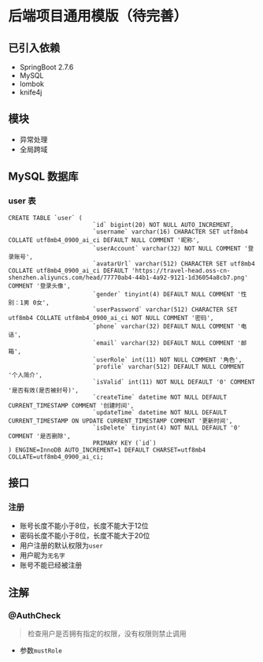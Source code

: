 #  后端项目通用模版（待完善）

## 已引入依赖
- SpringBoot 2.7.6
- MySQL 
- lombok
- knife4j

## 模块
- 异常处理
- 全局跨域

## MySQL 数据库
### user 表
```mysql
CREATE TABLE `user` (
                        `id` bigint(20) NOT NULL AUTO_INCREMENT,
                        `username` varchar(16) CHARACTER SET utf8mb4 COLLATE utf8mb4_0900_ai_ci DEFAULT NULL COMMENT '昵称',
                        `userAccount` varchar(32) NOT NULL COMMENT '登录账号',
                        `avatarUrl` varchar(512) CHARACTER SET utf8mb4 COLLATE utf8mb4_0900_ai_ci DEFAULT 'https://travel-head.oss-cn-shenzhen.aliyuncs.com/head/77770ab4-44b1-4a92-9121-1d36054a8cb7.png' COMMENT '登录头像',
                        `gender` tinyint(4) DEFAULT NULL COMMENT '性别：1男 0女',
                        `userPassword` varchar(512) CHARACTER SET utf8mb4 COLLATE utf8mb4_0900_ai_ci NOT NULL COMMENT '密码',
                        `phone` varchar(32) DEFAULT NULL COMMENT '电话',
                        `email` varchar(32) DEFAULT NULL COMMENT '邮箱',
                        `userRole` int(11) NOT NULL COMMENT '角色',
                        `profile` varchar(512) DEFAULT NULL COMMENT '个人简介',
                        `isValid` int(11) NOT NULL DEFAULT '0' COMMENT '是否有效(是否被封号)',
                        `createTime` datetime NOT NULL DEFAULT CURRENT_TIMESTAMP COMMENT '创建时间',
                        `updateTime` datetime NOT NULL DEFAULT CURRENT_TIMESTAMP ON UPDATE CURRENT_TIMESTAMP COMMENT '更新时间',
                        `isDelete` tinyint(4) NOT NULL DEFAULT '0' COMMENT '是否删除',
                        PRIMARY KEY (`id`)
) ENGINE=InnoDB AUTO_INCREMENT=1 DEFAULT CHARSET=utf8mb4 COLLATE=utf8mb4_0900_ai_ci;
```

## 接口
### 注册
- 账号长度不能小于8位，长度不能大于12位
- 密码长度不能小于8位，长度不能大于20位
- 用户注册的默认权限为`user`
- 用户昵为`无名字`
- 账号不能已经被注册

## 注解
### @AuthCheck
> 检查用户是否拥有指定的权限，没有权限则禁止调用
- 参数`mustRole`
